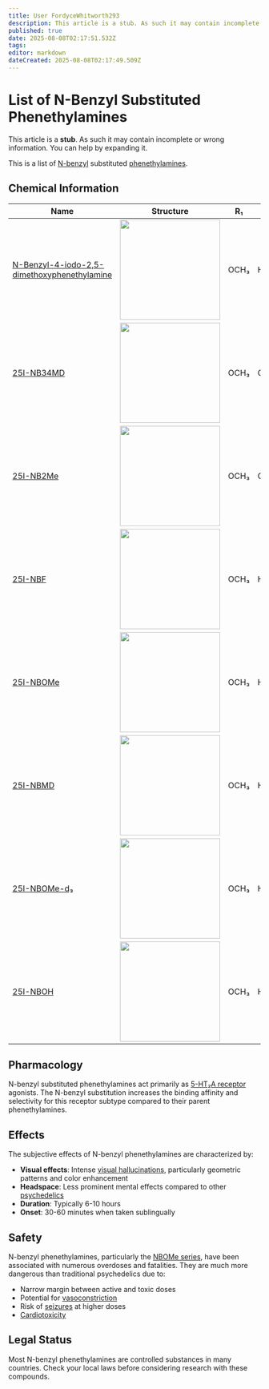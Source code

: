 ```yaml
---
title: User FordyceWhitworth293
description: This article is a stub. As such it may contain incomplete or wrong information. You can help by expanding it.
published: true
date: 2025-08-08T02:17:51.532Z
tags: 
editor: markdown
dateCreated: 2025-08-08T02:17:49.509Z
---
```


# List of N-Benzyl Substituted Phenethylamines

This article is a **stub**. As such it may contain incomplete or wrong information. You can help by expanding it.

This is a list of [N-benzyl](/en/n-benzyl) substituted [phenethylamines](/en/phenethylamines).

## Chemical Information

| Name | Structure | R₁ | R₂ | R₃ | R₄ | R₅ | RN |
|------|-----------|----|----|----|----|----|----|
| [N-Benzyl-4-iodo-2,5-dimethoxyphenethylamine](/en/n-benzyl-4-iodo-2,5-dimethoxyphenethylamine) | <img src="/assets/n-benzyl-4-iodo-2,5-dimethoxyphenethylamine.png" width="200"> | OCH₃ | H | OCH₃ | I | H | CH₂C₆H₅ |
| [25I-NB34MD](/en/25i-nb34md) | <img src="/assets/25i-nb34md.png" width="200"> | OCH₃ | CH₃ | OCH₃ | I | CH₃ | CH₂C₆H₅ |
| [25I-NB2Me](/en/25i-nb2me) | <img src="/assets/25i-nb2me.png" width="200"> | OCH₃ | CH₃ | OCH₃ | I | H | CH₂C₆H₅ |
| [25I-NBF](/en/25i-nbf) | <img src="/assets/25i-nbf.png" width="200"> | OCH₃ | H | OCH₃ | I | H | CH₂C₆H₄F |
| [25I-NBOMe](/en/25i-nbome) | <img src="/assets/25i-nbome.png" width="200"> | OCH₃ | H | OCH₃ | I | H | CH₂C₆H₄OCH₃ |
| [25I-NBMD](/en/25i-nbmd) | <img src="/assets/25i-nbmd.png" width="200"> | OCH₃ | H | OCH₃ | I | CH₃ | CH₂C₆H₄OCH₃ |
| [25I-NBOMe-d₃](/en/25i-nbome-d3) | <img src="/assets/25i-nbome-d3.png" width="200"> | OCH₃ | H | OCH₃ | I | H | CH₂C₆H₄OCD₃ |
| [25I-NBOH](/en/25i-nboh) | <img src="/assets/25i-nboh.png" width="200"> | OCH₃ | H | OCH₃ | I | H | CH₂C₆H₄OH |

## Pharmacology

N-benzyl substituted phenethylamines act primarily as [5-HT₂A receptor](/en/5-ht2a-receptor) agonists. The N-benzyl substitution increases the binding affinity and selectivity for this receptor subtype compared to their parent phenethylamines.

## Effects

The subjective effects of N-benzyl phenethylamines are characterized by:

- **Visual effects**: Intense [visual hallucinations](/en/visual-hallucinations), particularly geometric patterns and color enhancement
- **Headspace**: Less prominent mental effects compared to other [psychedelics](/en/psychedelics)
- **Duration**: Typically 6-10 hours
- **Onset**: 30-60 minutes when taken sublingually

## Safety

N-benzyl phenethylamines, particularly the [NBOMe series](/en/nbome-series), have been associated with numerous overdoses and fatalities. They are much more dangerous than traditional psychedelics due to:

- Narrow margin between active and toxic doses
- Potential for [vasoconstriction](/en/vasoconstriction)
- Risk of [seizures](/en/seizures) at higher doses
- [Cardiotoxicity](/en/cardiotoxicity)

## Legal Status

Most N-benzyl phenethylamines are controlled substances in many countries. Check your local laws before considering research with these compounds.